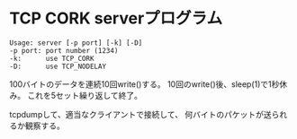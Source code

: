 # TCP CORK serverプログラム
```
Usage: server [-p port] [-k] [-D] 
-p port: port number (1234)
-k:      use TCP_CORK
-D:      use TCP_NODELAY
```

100バイトのデータを連続10回write()する。
10回のwrite()後、sleep(1)で1秒休み。
これを5セット繰り返して終了。

tcpdumpして、適当なクライアントで接続して、
何バイトのパケットが送られるか観察する。
